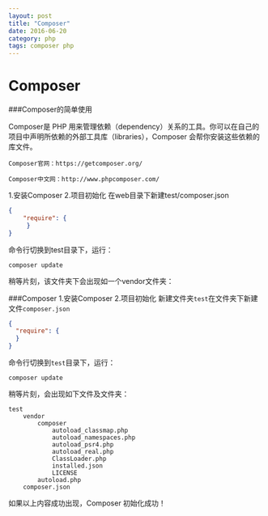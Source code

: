 ```yaml
---
layout: post
title: "Composer"
date: 2016-06-20
category: php
tags: composer php
---
```


# Composer

###Composer的简单使用

Composer是 PHP 用来管理依赖（dependency）关系的工具。你可以在自己的项目中声明所依赖的外部工具库（libraries），Composer 会帮你安装这些依赖的库文件。

```
Composer官网：https://getcomposer.org/

Composer中文网：http://www.phpcomposer.com/
```

1.安装Composer
2.项目初始化
在web目录下新建test/composer.json

```json
{
    "require": {
     }
}
```
命令行切换到test目录下，运行：

```
composer update
```

稍等片刻，该文件夹下会出现如一个vendor文件夹：




###Composer
1.安装Composer
2.项目初始化
新建文件夹`test`在文件夹下新建文件`composer.json`

```json
{
  "require": {
  }
}
```

命令行切换到`test`目录下，运行：

```
composer update
```

稍等片刻，会出现如下文件及文件夹：
```
test
    vendor
        composer
            autoload_classmap.php
            autoload_namespaces.php
            autoload_psr4.php
            autoload_real.php
            ClassLoader.php
            installed.json
            LICENSE
        autoload.php
    composer.json
```
如果以上内容成功出现，Composer 初始化成功！
